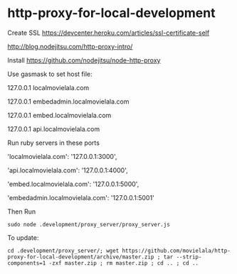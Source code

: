 # http-proxy-for-local-development

Create SSL
https://devcenter.heroku.com/articles/ssl-certificate-self


http://blog.nodejitsu.com/http-proxy-intro/

Install
https://github.com/nodejitsu/node-http-proxy

Use gasmask to set host file:

127.0.0.1       localmovielala.com

127.0.0.1		embedadmin.localmovielala.com

127.0.0.1 		embed.localmovielala.com

127.0.0.1		api.localmovielala.com


Run ruby servers in these ports

'localmovielala.com': '127.0.0.1:3000',

'api.localmovielala.com': '127.0.0.1:4000',

'embed.localmovielala.com': '127.0.0.1:5000',

'embedadmin.localmovielala.com': '127.0.0.1:5001'

Then Run
```
sudo node .development/proxy_server/proxy_server.js
```

To update:
```
cd .development/proxy_server/; wget https://github.com/movielala/http-proxy-for-local-development/archive/master.zip ; tar --strip-components=1 -zxf master.zip ; rm master.zip ; cd .. ; cd ..

```



 
